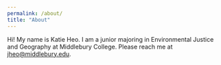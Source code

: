 ```yaml
---
permalink: /about/
title: "About"
---
```


Hi! My name is Katie Heo. I am a junior majoring in Environmental Justice and Geography at Middlebury College. Please reach me at jheo@middlebury.edu.
